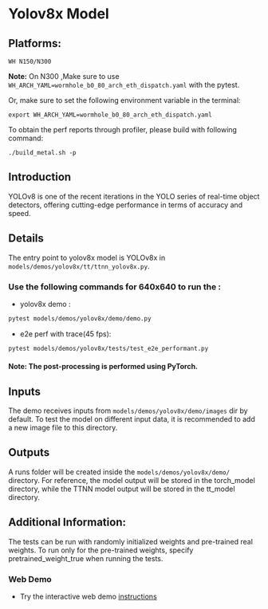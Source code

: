 # Yolov8x Model

## Platforms:
    WH N150/N300
**Note:** On N300 ,Make sure to use `WH_ARCH_YAML=wormhole_b0_80_arch_eth_dispatch.yaml` with the pytest.

Or, make sure to set the following environment variable in the terminal:
```
export WH_ARCH_YAML=wormhole_b0_80_arch_eth_dispatch.yaml
```

To obtain the perf reports through profiler, please build with following command:
```
./build_metal.sh -p
```

## Introduction
YOLOv8 is one of the recent iterations in the YOLO series of real-time object detectors, offering cutting-edge performance in terms of accuracy and speed.

## Details
The entry point to yolov8x model is YOLOv8x in
`models/demos/yolov8x/tt/ttnn_yolov8x.py`.

### Use the following commands for 640x640 to run the :


- yolov8x demo :
```bash
pytest models/demos/yolov8x/demo/demo.py
```

- e2e perf with trace(45 fps):
```bash
pytest models/demos/yolov8x/tests/test_e2e_performant.py
```

#### Note: The post-processing is performed using PyTorch.

## Inputs
The demo receives inputs from `models/demos/yolov8x/demo/images` dir by default. To test the model on different input data, it is recommended to add a new image file to this directory.

## Outputs
A runs folder will be created inside the `models/demos/yolov8x/demo/` directory. For reference, the model output will be stored in the torch_model directory, while the TTNN model output will be stored in the tt_model directory.

## Additional Information:
The tests can be run with  randomly initialized weights and pre-trained real weights.  To run only for the pre-trained weights, specify pretrained_weight_true when running the tests.

### Web Demo
- Try the interactive web demo [instructions](https://github.com/tenstorrent/tt-metal/blob/main/models/demos/yolov8x/README.md)
